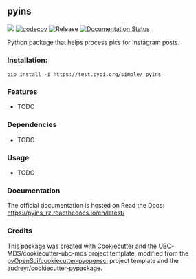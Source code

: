 ## pyins 

![](https://github.com/Zhang-Haipeng/pyins/workflows/build/badge.svg) [![codecov](https://codecov.io/gh/Zhang-Haipeng/pyins/branch/main/graph/badge.svg)](https://codecov.io/gh/Zhang-Haipeng/pyins) ![Release](https://github.com/Zhang-Haipeng/pyins/workflows/Release/badge.svg) [![Documentation Status](https://readthedocs.org/projects/pyins/badge/?version=latest)](https://pyins_rz.readthedocs.io/en/latest/?badge=latest)

Python package that helps process pics for Instagram posts.

### Installation:

```
pip install -i https://test.pypi.org/simple/ pyins
```

### Features
- TODO

### Dependencies

- TODO

### Usage

- TODO

### Documentation
The official documentation is hosted on Read the Docs: <https://pyins_rz.readthedocs.io/en/latest/>

### Credits
This package was created with Cookiecutter and the UBC-MDS/cookiecutter-ubc-mds project template, modified from the [pyOpenSci/cookiecutter-pyopensci](https://github.com/pyOpenSci/cookiecutter-pyopensci) project template and the [audreyr/cookiecutter-pypackage](https://github.com/audreyr/cookiecutter-pypackage).
